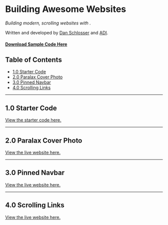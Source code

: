 <a id="top"></a>
# Building Awesome Websites

*Building modern, scrolling websites with .*

Written and developed by [Dan Schlosser](http://schlosser.io) and [ADI](https://adicu.com).

#### [Download Sample Code Here](http://learn.adicu.com/websites/code.zip)

## Table of Contents

-   [1.0 Starter Code](#starter-code)
-   [2.0 Paralax Cover Photo](#cover-photo)
-   [3.0 Pinned Navbar](#pinned-navbar)
-   [4.0 Scrolling Links](#scroll-to)


------------------------------
<a id="starter-code"></a>
## 1.0 Starter Code

<a href="http://learn.adicu.com/websites/starter-code">View the starter code here.</a>


------------------------------
<a id="paralax-cover-photo"></a>
## 2.0 Paralax Cover Photo

<a href="http://learn.adicu.com/websites/cover-photo">View the live website here.</a>


------------------------------
<a id="pinned-navbar"></a>
## 3.0 Pinned Navbar

<a href="http://learn.adicu.com/websites/pinned-navbar">View the live website here.</a>


------------------------------
<a id="scroll-to"></a>
## 4.0 Scrolling Links

<a href="http://learn.adicu.com/websites/scroll-to">View the live website here.</a>

